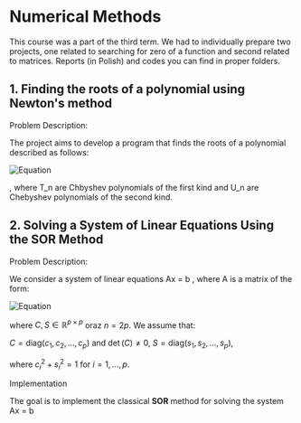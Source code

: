 # Numerical Methods
This course was a part of the third term. We had to individually prepare two projects, one related to searching for zero of a function and second related to matrices. Reports (in Polish) and codes you can find in proper folders.

## 1. Finding the roots of a polynomial using Newton's method

Problem Description:

The project aims to develop a program that finds the roots of a polynomial described as follows:

![Equation](https://latex.codecogs.com/png.latex?\color{red}w_n(x)%20=%20a_0%20+%20a_1%20(T_1(x)%20-%20U_1(x))%20+%20\cdots%20+%20a_n%20(T_n(x)%20-%20U_n(x)))



, where T_n are Chbyshev polynomials of the first kind and U_n are Chebyshev polynomials of the second kind.

## 2. Solving a System of Linear Equations Using the SOR Method

Problem Description:

We consider a system of linear equations  Ax = b , where  A  is a matrix of the form:

![Equation](https://latex.codecogs.com/svg.latex?\color{red}A%20%3D%20%5Cbegin%7Bpmatrix%7D%20C%20%26%20S%20%5C%5C%20-S%20%26%20C%20%5Cend%7Bpmatrix%7D)

where $C, S \in \mathbb{R}^{p \times p}$ oraz $n = 2p$. We assume that:

$C = \text{diag}(c_1, c_2, ..., c_p)$
and $\det(C) \neq 0$, 
$S = \text{diag}(s_1, s_2, ..., s_p)$,

where $c_i^2 + s_i^2 = 1$ for $i = 1, ..., p$.

Implementation

The goal is to implement the classical **SOR** method for solving the system  Ax = b  